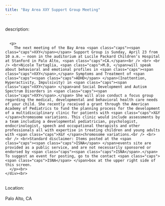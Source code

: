 ```yaml
---
title: "Bay Area XXY Support Group Meeting"
---
```


<div class="flexinode-body flexinode-2">
  <div class="flexinode-textarea-1">
    <div class="form-item">
      <br> <label>description:</label><br /> <br> 
      
      <p>
        The next meeting of the Bay Area <span class="caps"><span class="caps">XXY</span></span> Support Group is Sunday, April 23 from 10 a.m. – noon in the auditorium at Lucile Packard Children’s Hospital at Stanford in Palo Alto, <span class="caps">CA.</span><br /> <br> <br /> <br>Nicole Tartaglia, <span class="caps">M.D, </span>will speak about behavioral and emotional profiles in <span class="caps"><span class="caps">XXY</span>,</span> Symptoms and Treatment of <span class="caps"><span class="caps">ADHD</span> </span>(Inattention, Hyperactivity, Impulsivity) in <span class="caps"><span class="caps">XXY</span> </span>and Social Development and Autism Spectrum Disorders in <span class="caps"><span class="caps">XXY</span>.</span> She will also conduct a focus group regarding the medical, developmental and behavioral health care needs of your child. She recently received a grant through the American Academy of Pediatrics to fund the planning process for the development of a multidisciplinary clinic for patients with <span class="caps">X&Y </span>chromosome variations. This clinic would include assessments by a team including a developmental pediatrician, psychologist, endocrinologist, speech and occupational therapists and other professionals all with expertise in treating children and young adults with <span class="caps">X&Y </span>chromosome variations.<br /> <br> <br /> <br>Standard disclaimer: Items posted at the <span class="caps"><span class="caps">ISNA</span> </span>events site are provided as a public service, and are not necessarily sponsored or endorsed by <span class="caps"><span class="caps">ISNA</span>.</span> To suggest an event for posting, go to the contact <span class="caps"><span class="caps">ISNA</span> </span>box at the upper right side of this screen.
      </p><br>
    </div><br>
  </div>
  
  <div class="flexinode-textfield-2">
    <div class="form-item">
      <br> <label>Location:</label><br /> <br> Palo Alto, CA<br>
    </div><br>
  </div>
</div>
